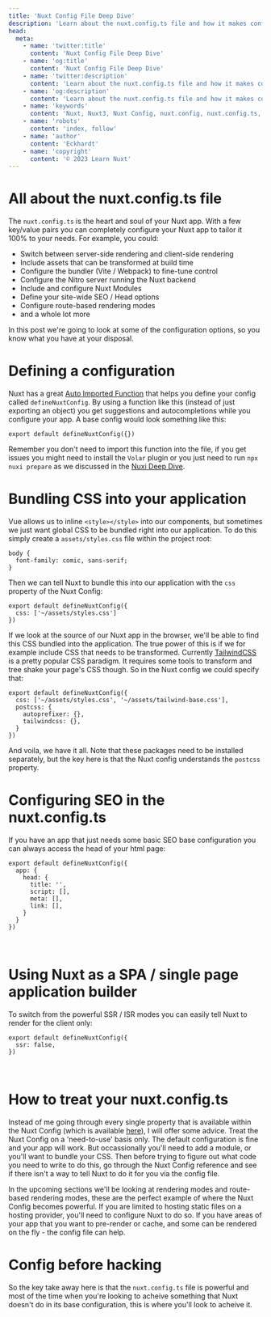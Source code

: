 ```yaml
---
title: 'Nuxt Config File Deep Dive'
description: 'Learn about the nuxt.config.ts file and how it makes configuring your Nuxt app a breeze 💨'
head:
  meta:
    - name: 'twitter:title'
      content: 'Nuxt Config File Deep Dive'
    - name: 'og:title'
      content: 'Nuxt Config File Deep Dive'
    - name: 'twitter:description'
      content: 'Learn about the nuxt.config.ts file and how it makes configuring your Nuxt app a breeze 💨'
    - name: 'og:description'
      content: 'Learn about the nuxt.config.ts file and how it makes configuring your Nuxt app a breeze 💨'
    - name: 'keywords'
      content: 'Nuxt, Nuxt3, Nuxt Config, nuxt.config, nuxt.config.ts, Configuring a Nuxt app'
    - name: 'robots'
      content: 'index, follow'
    - name: 'author'
      content: 'Eckhardt'
    - name: 'copyright'
      content: '© 2023 Learn Nuxt'
---
```


# All about the <span class="text-colorful">nuxt.config.ts</span> file

The `nuxt.config.ts` is the heart and soul of your Nuxt app. With a few key/value pairs you can completely configure your Nuxt app to tailor it 100% to your needs. For example, you could:

- Switch between server-side rendering and client-side rendering
- Include assets that can be transformed at build time
- Configure the bundler (Vite / Webpack) to fine-tune control
- Configure the Nitro server running the Nuxt backend
- Include and configure Nuxt Modules
- Define your site-wide SEO / Head options
- Configure route-based rendering modes
- and a whole lot more

In this post we're going to look at some of the configuration options, so you know what you have at your disposal.

# Defining a configuration

Nuxt has a great [Auto Imported Function](/free/introduction/nuxt-auto-imports) that helps you define your config called `defineNuxtConfig`. By using a function like this (instead of just exporting an object) you get suggestions and autocompletions while you configure your app. A base config would look something like this:

```typescript{}[nuxt.config.ts]
export default defineNuxtConfig({})
```

Remember you don't need to import this function into the file, if you get issues you might need to install the `Volar` plugin or you just need to run `npx nuxi prepare` as we discussed in the [Nuxi Deep Dive](/free/introduction/nuxi-command-deep-dive).

# Bundling CSS into your application

Vue allows us to inline `<style></style>` into our components, but sometimes we just want global CSS to be bundled right into our application. To do this simply create a `assets/styles.css` file within the project root:

```css{}[/assets/styles.css]
body {
  font-family: comic, sans-serif;
}
```

Then we can tell Nuxt to bundle this into our application with the `css` property of the Nuxt Config:

```typescript{}[nuxt.config.ts]
export default defineNuxtConfig({
  css: ['~/assets/styles.css']
})
```

If we look at the source of our Nuxt app in the browser, we'll be able to find this CSS bundled into the application. The true power of this is if we for example include CSS that needs to be transformed. Currently [TailwindCSS](https://tailwindcss.com) is a pretty popular CSS paradigm. It requires some tools to transform and tree shake your page's CSS though. So in the Nuxt config we could specify that:

```typescript{}[nuxt.config.ts]
export default defineNuxtConfig({
  css: ['~/assets/styles.css', '~/assets/tailwind-base.css'],
  postcss: {
    autoprefixer: {},
    tailwindcss: {},
  }
})
```

And voila, we have it all. Note that these packages need to be installed separately, but the key here is that the Nuxt config understands the `postcss` property.

# Configuring SEO in the nuxt.config.ts

If you have an app that just needs some basic SEO base configuration you can always access the head of your html page:

```typescript{}[nuxt.config.ts]
export default defineNuxtConfig({
  app: {
    head: {
      title: '',
      script: [],
      meta: [],
      link: [],
    }
  }
})
```
<br>

# Using Nuxt as a SPA / single page application builder

To switch from the powerful SSR / ISR modes you can easily tell Nuxt to render for the client only:

```typescript{}[nuxt.config.ts]
export default defineNuxtConfig({
  ssr: false,
})
```
<br>

# How to treat your nuxt.config.ts

Instead of me going through every single property that is available within the Nuxt Config (which is available [here](https://nuxt.com/docs/api/configuration/nuxt-config)), I will offer some advice. Treat the Nuxt Config on a 'need-to-use' basis only. The default configuration is fine and your app will work. But occassionally you'll need to add a module, or you'll want to bundle your CSS. Then before trying to figure out what code you need to write to do this, go through the Nuxt Config reference and see if there isn't a way to tell Nuxt to do it for you via the config file.

In the upcoming sections we'll be looking at rendering modes and route-based rendering modes, these are the perfect example of where the Nuxt Config becomes powerful. If you are limited to hosting static files on a hosting provider, you'll need to configure Nuxt to do so. If you have areas of your app that you want to pre-render or cache, and some can be rendered on the fly - the config file can help.

# Config before hacking

So the key take away here is that the `nuxt.config.ts` file is powerful and most of the time when you're looking to acheive something that Nuxt doesn't do in its base configuration, this is where you'll look to acheive it.